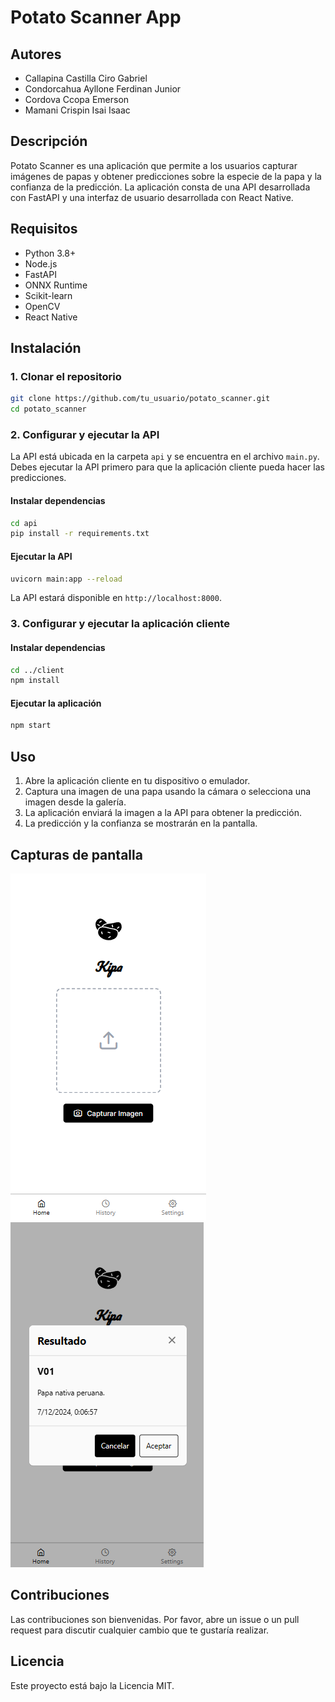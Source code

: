 # Potato Scanner App

## Autores

- Callapina Castilla Ciro Gabriel
- Condorcahua Ayllone Ferdinan Junior  
- Cordova Ccopa Emerson
- Mamani Crispin Isai Isaac

## Descripción

Potato Scanner es una aplicación que permite a los usuarios capturar imágenes de papas y obtener predicciones sobre la especie de la papa y la confianza de la predicción. La aplicación consta de una API desarrollada con FastAPI y una interfaz de usuario desarrollada con React Native.


## Requisitos

- Python 3.8+
- Node.js
- FastAPI
- ONNX Runtime
- Scikit-learn
- OpenCV
- React Native

## Instalación

### 1. Clonar el repositorio

```bash
git clone https://github.com/tu_usuario/potato_scanner.git
cd potato_scanner
```

### 2. Configurar y ejecutar la API

La API está ubicada en la carpeta `api` y se encuentra en el archivo `main.py`. Debes ejecutar la API primero para que la aplicación cliente pueda hacer las predicciones.

#### Instalar dependencias

```bash
cd api
pip install -r requirements.txt
```

#### Ejecutar la API

```bash
uvicorn main:app --reload
```

La API estará disponible en `http://localhost:8000`.

### 3. Configurar y ejecutar la aplicación cliente

#### Instalar dependencias

```bash
cd ../client
npm install
```

#### Ejecutar la aplicación

```bash
npm start
```

## Uso

1. Abre la aplicación cliente en tu dispositivo o emulador.
2. Captura una imagen de una papa usando la cámara o selecciona una imagen desde la galería.
3. La aplicación enviará la imagen a la API para obtener la predicción.
4. La predicción y la confianza se mostrarán en la pantalla.

## Capturas de pantalla

![Pantalla de inicio](assets/images/kipa.png)
![Pantalla de predicción](assets/images/kipa2.png)

## Contribuciones

Las contribuciones son bienvenidas. Por favor, abre un issue o un pull request para discutir cualquier cambio que te gustaría realizar.

## Licencia

Este proyecto está bajo la Licencia MIT.